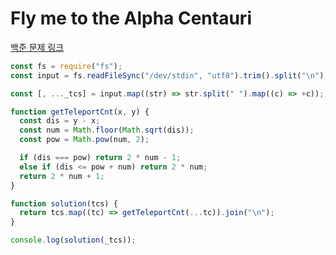 # Fly me to the Alpha Centauri

[백준 문제 링크](https://www.acmicpc.net/problem/1011)

```javascript
const fs = require("fs");
const input = fs.readFileSync("/dev/stdin", "utf8").trim().split("\n");

const [, ..._tcs] = input.map((str) => str.split(" ").map((c) => +c));

function getTeleportCnt(x, y) {
  const dis = y - x;
  const num = Math.floor(Math.sqrt(dis));
  const pow = Math.pow(num, 2);

  if (dis === pow) return 2 * num - 1;
  else if (dis <= pow + num) return 2 * num;
  return 2 * num + 1;
}

function solution(tcs) {
  return tcs.map((tc) => getTeleportCnt(...tc)).join("\n");
}

console.log(solution(_tcs));
```

